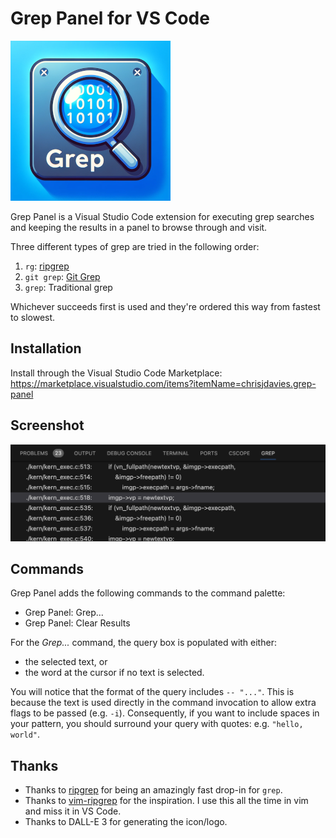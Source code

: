 # Grep Panel for VS Code

![Grep Panel](images/icon.png)

Grep Panel is a Visual Studio Code extension for executing grep searches and
keeping the results in a panel to browse through and visit.

Three different types of grep are tried in the following order:

1. `rg`: [ripgrep](https://github.com/BurntSushi/ripgrep)
2. `git grep`: [Git Grep](https://git-scm.com/docs/git-grep)
3. `grep`: Traditional grep

Whichever succeeds first is used and they're ordered this way from fastest to
slowest.

## Installation

Install through the Visual Studio Code Marketplace:
https://marketplace.visualstudio.com/items?itemName=chrisjdavies.grep-panel

## Screenshot

![Screenshot](images/screenshot.png)

## Commands

Grep Panel adds the following commands to the command palette:

- Grep Panel: Grep...
- Grep Panel: Clear Results

For the _Grep..._ command, the query box is populated with either:

- the selected text, or
- the word at the cursor if no text is selected.

You will notice that the format of the query includes `-- "..."`.  This is
because the text is used directly in the command invocation to allow extra flags
to be passed (e.g. `-i`).  Consequently, if you want to include spaces in your
pattern, you should surround your query with quotes: e.g. `"hello, world"`.

## Thanks

- Thanks to [ripgrep](https://github.com/BurntSushi/ripgrep) for being an
  amazingly fast drop-in for `grep`.
- Thanks to [vim-ripgrep](https://github.com/jremmen/vim-ripgrep) for the
  inspiration.  I use this all the time in vim and miss it in VS Code.
- Thanks to DALL-E 3 for generating the icon/logo.
